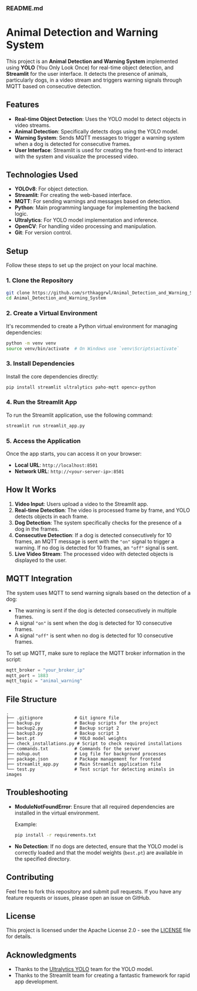 ### README.md


# Animal Detection and Warning System

This project is an **Animal Detection and Warning System** implemented using **YOLO** (You Only Look Once) for real-time object detection, and **Streamlit** for the user interface. It detects the presence of animals, particularly dogs, in a video stream and triggers warning signals through MQTT based on consecutive detection.

## Features

- **Real-time Object Detection**: Uses the YOLO model to detect objects in video streams.
- **Animal Detection**: Specifically detects dogs using the YOLO model.
- **Warning System**: Sends MQTT messages to trigger a warning system when a dog is detected for consecutive frames.
- **User Interface**: Streamlit is used for creating the front-end to interact with the system and visualize the processed video.

## Technologies Used

- **YOLOv8**: For object detection.
- **Streamlit**: For creating the web-based interface.
- **MQTT**: For sending warnings and messages based on detection.
- **Python**: Main programming language for implementing the backend logic.
- **Ultralytics**: For YOLO model implementation and inference.
- **OpenCV**: For handling video processing and manipulation.
- **Git**: For version control.

## Setup

Follow these steps to set up the project on your local machine.

### 1. Clone the Repository

```bash
git clone https://github.com/srthkaggrwl/Animal_Detection_and_Warning_System.git
cd Animal_Detection_and_Warning_System
```

### 2. Create a Virtual Environment

It's recommended to create a Python virtual environment for managing dependencies:

```bash
python -m venv venv
source venv/bin/activate  # On Windows use `venv\Scripts\activate`
```

### 3. Install Dependencies

Install the core dependencies directly:

```bash
pip install streamlit ultralytics paho-mqtt opencv-python
```

### 4. Run the Streamlit App

To run the Streamlit application, use the following command:

```bash
streamlit run streamlit_app.py
```

### 5. Access the Application

Once the app starts, you can access it on your browser:

- **Local URL**: `http://localhost:8501`
- **Network URL**: `http://<your-server-ip>:8501`

## How It Works

1. **Video Input**: Users upload a video to the Streamlit app.
2. **Real-time Detection**: The video is processed frame by frame, and YOLO detects objects in each frame.
3. **Dog Detection**: The system specifically checks for the presence of a dog in the frames.
4. **Consecutive Detection**: If a dog is detected consecutively for 10 frames, an MQTT message is sent with the `"on"` signal to trigger a warning. If no dog is detected for 10 frames, an `"off"` signal is sent.
5. **Live Video Stream**: The processed video with detected objects is displayed to the user.

## MQTT Integration

The system uses MQTT to send warning signals based on the detection of a dog:

- The warning is sent if the dog is detected consecutively in multiple frames.
- A signal `"on"` is sent when the dog is detected for 10 consecutive frames.
- A signal `"off"` is sent when no dog is detected for 10 consecutive frames.

To set up MQTT, make sure to replace the MQTT broker information in the script:

```python
mqtt_broker = "your_broker_ip"
mqtt_port = 1883
mqtt_topic = "animal_warning"
```

## File Structure

```plaintext
.
├── .gitignore            # Git ignore file
├── backup.py             # Backup scripts for the project
├── backup2.py            # Backup script 2
├── backup3.py            # Backup script 3
├── best.pt               # YOLO model weights
├── check_installations.py # Script to check required installations
├── commands.txt          # Commands for the server
├── nohup.out             # Log file for background processes
├── package.json          # Package management for frontend
├── streamlit_app.py      # Main Streamlit application file
└── test.py               # Test script for detecting animals in images
```

## Troubleshooting

- **ModuleNotFoundError**: Ensure that all required dependencies are installed in the virtual environment.
  
  Example:
  ```bash
  pip install -r requirements.txt
  ```

- **No Detection**: If no dogs are detected, ensure that the YOLO model is correctly loaded and that the model weights (`best.pt`) are available in the specified directory.

## Contributing

Feel free to fork this repository and submit pull requests. If you have any feature requests or issues, please open an issue on GitHub.

## License

This project is licensed under the Apache License 2.0 - see the [LICENSE](LICENSE) file for details.

## Acknowledgments

- Thanks to the [Ultralytics YOLO](https://github.com/ultralytics/yolov5) team for the YOLO model.
- Thanks to the Streamlit team for creating a fantastic framework for rapid app development.
```

